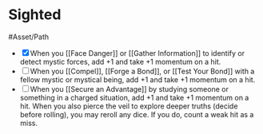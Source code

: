 # Sighted
#Asset/Path 
- <input type="checkbox" checked>When you [[Face Danger]] or [[Gather Information]] to identify or detect mystic forces, add +1 and take +1 momentum on a hit.
- <input type="checkbox">When you [[Compel]], [[Forge a Bond]], or [[Test Your Bond]] with a fellow mystic or mystical being, add +1 and take +1 momentum on a hit.
- <input type="checkbox">When you [[Secure an Advantage]] by studying someone or something in a charged situation, add +1 and take +1 momentum on a hit. When you also pierce the veil to explore deeper truths (decide before rolling), you may reroll any dice. If you do, count a weak hit as a miss.
